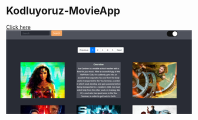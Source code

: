 # Kodluyoruz-MovieApp
[Click here](https://aslikasap.github.io/Kodluyoruz-MovieApp/)
![d](Movie.png)
